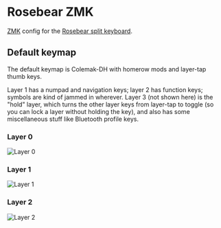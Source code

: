 # Rosebear ZMK

[ZMK](https://zmk.dev/) config for the [Rosebear split keyboard](https://github.com/shishberg/rosebear).

## Default keymap

The default keymap is Colemak-DH with homerow mods and layer-tap thumb keys.

Layer 1 has a numpad and navigation keys; layer 2 has function keys; symbols are kind of jammed in wherever.
Layer 3 (not shown here) is the "hold" layer, which turns the other layer keys from layer-tap to toggle
(so you can lock a layer without holding the key), and also has some miscellaneous stuff like Bluetooth
profile keys.

### Layer 0
![Layer 0](https://github.com/shishberg/rosebear-zmk/assets/12688008/1099c96e-bf2a-491d-a485-6785ad8fc3d5)

### Layer 1
![Layer 1](https://github.com/shishberg/rosebear-zmk/assets/12688008/5cf1297d-3ac2-49fc-b566-829960f7263e)

### Layer 2
![Layer 2](https://github.com/shishberg/rosebear-zmk/assets/12688008/6f0e5571-9dad-4fdf-bd4c-705e73844737)
